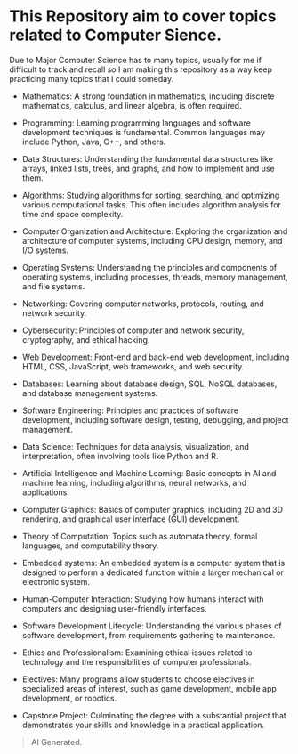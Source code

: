 # This Repository aim to cover topics related to Computer Sience.
Due to Major Computer Science has to many topics, usually for me if difficult to track and recall so I am making this repository as a way keep practicing many topics that I could someday.

- Mathematics: A strong foundation in mathematics, including discrete mathematics, calculus, and linear algebra, is often required.

- Programming: Learning programming languages and software development techniques is fundamental. Common languages may include Python, Java, C++, and others.

- Data Structures: Understanding the fundamental data structures like arrays, linked lists, trees, and graphs, and how to implement and use them.

- Algorithms: Studying algorithms for sorting, searching, and optimizing various computational tasks. This often includes algorithm analysis for time and space complexity.

- Computer Organization and Architecture: Exploring the organization and architecture of computer systems, including CPU design, memory, and I/O systems.

- Operating Systems: Understanding the principles and components of operating systems, including processes, threads, memory management, and file systems.

- Networking: Covering computer networks, protocols, routing, and network security.

- Cybersecurity: Principles of computer and network security, cryptography, and ethical hacking.

- Web Development: Front-end and back-end web development, including HTML, CSS, JavaScript, web frameworks, and web security.

- Databases: Learning about database design, SQL, NoSQL databases, and database management systems.

- Software Engineering: Principles and practices of software development, including software design, testing, debugging, and project management.

- Data Science: Techniques for data analysis, visualization, and interpretation, often involving tools like Python and R.

- Artificial Intelligence and Machine Learning: Basic concepts in AI and machine learning, including algorithms, neural networks, and applications.

- Computer Graphics: Basics of computer graphics, including 2D and 3D rendering, and graphical user interface (GUI) development.

- Theory of Computation: Topics such as automata theory, formal languages, and computability theory.

- Embedded systems: An embedded system is a computer system that is designed to perform a dedicated function within a larger mechanical or electronic system. 

- Human-Computer Interaction: Studying how humans interact with computers and designing user-friendly interfaces.

- Software Development Lifecycle: Understanding the various phases of software development, from requirements gathering to maintenance.

- Ethics and Professionalism: Examining ethical issues related to technology and the responsibilities of computer professionals.

- Electives: Many programs allow students to choose electives in specialized areas of interest, such as game development, mobile app development, or robotics.

- Capstone Project: Culminating the degree with a substantial project that demonstrates your skills and knowledge in a practical application.

> AI Generated.
